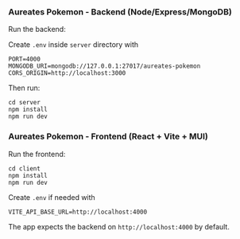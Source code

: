 ### Aureates Pokemon - Backend (Node/Express/MongoDB)

Run the backend:

Create `.env` inside `server` directory with 
```
PORT=4000
MONGODB_URI=mongodb://127.0.0.1:27017/aureates-pokemon
CORS_ORIGIN=http://localhost:3000
```
Then run:

```
cd server
npm install
npm run dev
```

### Aureates Pokemon - Frontend (React + Vite + MUI)


Run the frontend:

```
cd client
npm install
npm run dev
```

Create `.env` if needed with 
```
VITE_API_BASE_URL=http://localhost:4000
```



The app expects the backend on `http://localhost:4000` by default.


